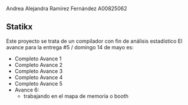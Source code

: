 Andrea Alejandra Ramírez Fernández
A00825062

## Statikx

Este proyecto se trata de un compilador con fin de análisis estadístico
El avance para la entrega #5 / domingo 14 de mayo es:
- Completo Avance 1
- Completo Avance 2
- Completo Avance 3
- Completo Avance 4
- Completo Avance 5
- Avance 6:
    - trabajando en el mapa de memoria
o  booth
